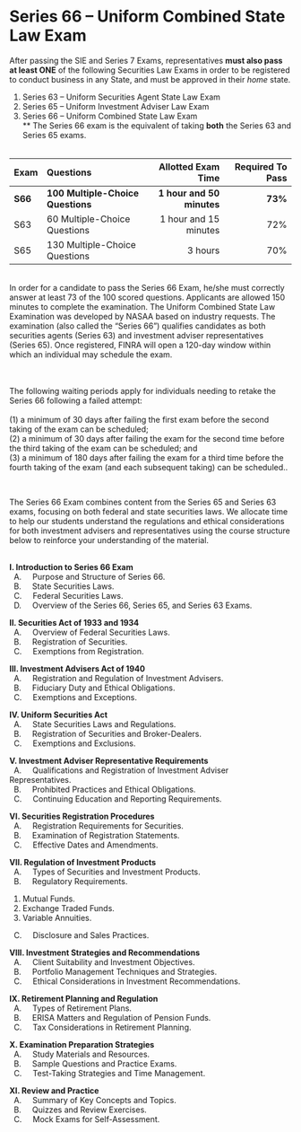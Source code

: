 # Series 66 – Uniform Combined State Law Exam</br>

After passing the SIE and Series 7 Exams, representatives **must also pass at least ONE** of the following Securities Law Exams in order to be registered to conduct business in any State, and must be approved in their *home* state.

1. Series 63 – Uniform Securities Agent State Law Exam </br>
2. Series 65 – Uniform Investment Adviser Law Exam</br>
3. Series 66 – Uniform Combined State Law Exam</br>
** The Series 66 exam is the equivalent of taking **both** the Series 63 and Series 65 exams.</br></br>

| Exam    | Questions | Allotted Exam Time | Required To Pass |
| :-------- | :------- | -------: |-------: |
| **S66**    | **100 Multiple-Choice Questions**   | **1 hour and 50 minutes**    | **73%** |
| S63    | 60 Multiple-Choice Questions    | 1 hour and 15 minutes    | 72% |
| S65    | 130 Multiple-Choice Questions    | 3 hours   | 70% |

</br>
In order for a candidate to pass the Series 66 Exam, he/she must correctly answer at least 73 of the 100 scored questions. Applicants are allowed 150 minutes to complete the examination. The Uniform Combined State Law Examination was developed by NASAA based on industry requests. The examination (also called the “Series 66”) qualifies candidates as both securities agents (Series 63) and investment adviser representatives (Series 65). Once registered, FINRA will open a 120-day window within which an individual may schedule the exam. 
</br>

</br></br>
The following waiting periods apply for individuals needing to retake the Series 66 following a failed attempt:</br>
</br>
(1) a minimum of 30 days after failing the first exam before the second taking of the exam can be scheduled;</br>
(2) a minimum of 30 days after failing the exam for the second time before the third taking of the exam can be scheduled; and</br>
(3) a minimum of 180 days after failing the exam for a third time before the fourth taking of the exam (and each subsequent taking) can be scheduled..</br>

</br>

The Series 66 Exam combines content from the Series 65 and Series 63 exams, focusing on both federal and state securities laws. We allocate time to help our students understand the regulations and ethical considerations for both investment advisers and representatives using the course structure below to reinforce your understanding of the material.
</br></br>


**I. Introduction to Series 66 Exam**</br>
&nbsp; A. &nbsp; &nbsp; Purpose and Structure of Series 66.</br>
&nbsp; B. &nbsp; &nbsp; State Securities Laws.</br>
&nbsp; C. &nbsp; &nbsp; Federal Securities Laws.</br>
&nbsp; D. &nbsp; &nbsp; Overview of the Series 66, Series 65, and Series 63 Exams.</br>

**II. Securities Act of 1933 and 1934**</br>
&nbsp; A. &nbsp; &nbsp; Overview of Federal Securities Laws.</br>
&nbsp; B. &nbsp; &nbsp; Registration of Securities.</br>
&nbsp; C. &nbsp; &nbsp; Exemptions from Registration.</br>

**III. Investment Advisers Act of 1940**</br>
&nbsp; A. &nbsp; &nbsp; Registration and Regulation of Investment Advisers.</br>
&nbsp; B. &nbsp; &nbsp; Fiduciary Duty and Ethical Obligations.</br>
&nbsp; C. &nbsp; &nbsp; Exemptions and Exceptions.</br>

**IV. Uniform Securities Act**</br>
&nbsp; A. &nbsp; &nbsp; State Securities Laws and Regulations.</br>
&nbsp; B. &nbsp; &nbsp; Registration of Securities and Broker-Dealers.</br>
&nbsp; C. &nbsp; &nbsp; Exemptions and Exclusions.</br>

**V. Investment Adviser Representative Requirements**</br>
&nbsp; A. &nbsp; &nbsp; Qualifications and Registration of Investment Adviser Representatives.</br>
&nbsp; B. &nbsp; &nbsp; Prohibited Practices and Ethical Obligations.</br>
&nbsp; C. &nbsp; &nbsp; Continuing Education and Reporting Requirements.</br>

**VI. Securities Registration Procedures**</br>
&nbsp; A. &nbsp; &nbsp; Registration Requirements for Securities.</br>
&nbsp; B. &nbsp; &nbsp; Examination of Registration Statements.</br>
&nbsp; C. &nbsp; &nbsp; Effective Dates and Amendments.</br>

**VII. Regulation of Investment Products**</br>
&nbsp; A. &nbsp; &nbsp; Types of Securities and Investment Products.</br>
&nbsp; B. &nbsp; &nbsp; Regulatory Requirements.</br>
1. Mutual Funds.</br>
2. Exchange Traded Funds.</br>
3. Variable Annuities.</br>

&nbsp; C. &nbsp; &nbsp; Disclosure and Sales Practices.</br>

**VIII. Investment Strategies and Recommendations**</br>
&nbsp; A. &nbsp; &nbsp; Client Suitability and Investment Objectives.</br>
&nbsp; B. &nbsp; &nbsp;  Portfolio Management Techniques and Strategies.</br>
&nbsp; C. &nbsp; &nbsp; Ethical Considerations in Investment Recommendations.</br>

**IX. Retirement Planning and Regulation**</br>
&nbsp; A. &nbsp; &nbsp; Types of Retirement Plans.</br>
&nbsp; B. &nbsp; &nbsp; ERISA Matters and Regulation of Pension Funds.</br>
&nbsp; C. &nbsp; &nbsp; Tax Considerations in Retirement Planning.</br>

**X. Examination Preparation Strategies**</br>
&nbsp; A. &nbsp; &nbsp;  Study Materials and Resources.</br>
&nbsp; B. &nbsp; &nbsp; Sample Questions and Practice Exams.</br>
&nbsp; C. &nbsp; &nbsp; Test-Taking Strategies and Time Management.</br>

**XI. Review and Practice**</br>
&nbsp; A. &nbsp; &nbsp; Summary of Key Concepts and Topics.</br>
&nbsp; B. &nbsp; &nbsp; Quizzes and Review Exercises.</br>
&nbsp; C. &nbsp; &nbsp; Mock Exams for Self-Assessment.</br>



